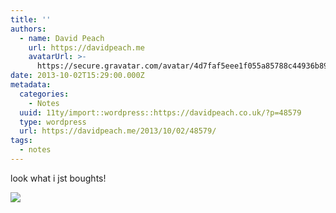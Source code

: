 ```yaml
---
title: ''
authors:
  - name: David Peach
    url: https://davidpeach.me
    avatarUrl: >-
      https://secure.gravatar.com/avatar/4d7faf5eee1f055a85788c44936b8995eaab6dfb004e7854ec747ccb272e91ee?s=96&d=mm&r=g
date: 2013-10-02T15:29:00.000Z
metadata:
  categories:
    - Notes
  uuid: 11ty/import::wordpress::https://davidpeach.co.uk/?p=48579
  type: wordpress
  url: https://davidpeach.me/2013/10/02/48579/
tags:
  - notes
---
```

look what i jst boughts!

[![](/assets/385441460197552128-BVlc9yHIEAA-rs9hoXLA6dDg.jpg)](/assets/385441460197552128-BVlc9yHIEAA-rs9hoXLA6dDg.jpg)